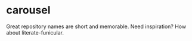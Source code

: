 # carousel
Great repository names are short and memorable. Need inspiration? How about literate-funicular.
